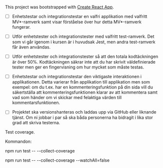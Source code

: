 This project was bootstrapped with [Create React App](https://github.com/facebook/create-react-app).

- [ ] Enhetstestar och integrationstestar en valfri applikation med valfritt MV*-ramverk samt visar förståelse över hur detta MV*-ramverk fungerar.

- [ ] Utför enhetstester och integrationstester med valfritt test-ramverk. Det som vi går igenom i kursen är i huvudsak Jest, men andra test-ramverk får även användas.

- [ ] Utför enhetstester och integrationstester så att den totala kodtäckningen är över 50%. Kodtäckningen säkrar inte att du har skrivit väldefinierade tester men ger en fingervisning om hur mycket som måste testas.

- [ ] Enhetstestar och integrationstestar den viktigaste interaktionen i applikationen. Detta varierar från applikation till applikation men som exempel: om du t.ex. har en kommenteringsfunktion på din sida vill du säkertställa att kommenteringsfunktionen klarar av att kommentera samt vad som händer om vi skickar med felaktiga värden till kommentarsfunktionen.

- [ ] Projektet ska versionshanteras och laddas upp via GitHub eller liknande tjänst. Om ni jobbar i par så ska båda personerna ha bidragit i lika stor grad att skriva testerna.


Test coverage.

Kommandon:


npm run test -- --collect-coverage

npm run test -- --collect-coverage --watchAll=false
